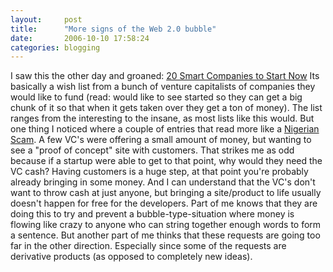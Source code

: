 ```yaml
---
layout:     post
title:      "More signs of the Web 2.0 bubble"
date:       2006-10-10 17:58:24
categories: blogging
---
```

I saw this the other day and groaned: [20 Smart Companies to Start Now](http://money.cnn.com/magazines/business2/business2_archive/2006/09/01/8384349/index.htm?source=yahoo_quote) Its basically a wish list from a bunch of venture capitalists of companies they would like to fund (read: would like to see started so they can get a big chunk of it so that when it gets taken over they get a ton of money). The list ranges from the interesting to the insane, as most lists like this would. But one thing I noticed where a couple of entries that read more like a [Nigerian Scam](http://en.wikipedia.org/wiki/Advance_fee_fraud). A few VC's were offering a small amount of money, but wanting to see a "proof of concept" site with customers. That strikes me as odd because if a startup were able to get to that point, why would they need the VC cash? Having customers is a huge step, at that point you're probably already bringing in some money. And I can understand that the VC's don't want to throw cash at just anyone, but bringing a site/product to life usually doesn't happen for free for the developers. Part of me knows that they are doing this to try and prevent a bubble-type-situation where money is flowing like crazy to anyone who can string together enough words to form a sentence. But another part of me thinks that these requests are going too far in the other direction. Especially since some of the requests are derivative products (as opposed to completely new ideas).
